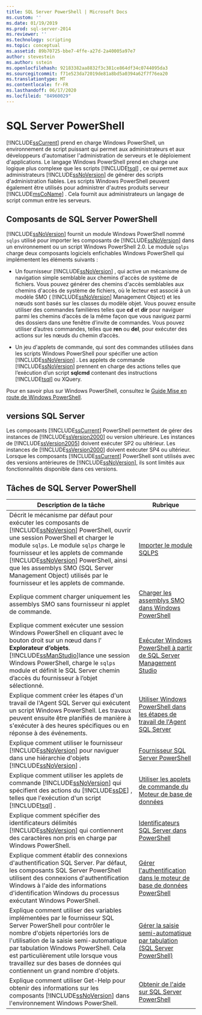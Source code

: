 ```yaml
---
title: SQL Server PowerShell | Microsoft Docs
ms.custom: ''
ms.date: 01/19/2019
ms.prod: sql-server-2014
ms.reviewer: ''
ms.technology: scripting
ms.topic: conceptual
ms.assetid: 89b70725-bbe7-4ffe-a27d-2a40005a97e7
author: stevestein
ms.author: sstein
ms.openlocfilehash: 92183382aa8832f3c381ce864df34c0744095da3
ms.sourcegitcommit: f71e523da72019de81a8bd5a0394a62f7f76ea20
ms.translationtype: MT
ms.contentlocale: fr-FR
ms.lasthandoff: 06/17/2020
ms.locfileid: "84960029"
---
```

# <a name="sql-server-powershell"></a>SQL Server PowerShell
  [!INCLUDE[ssCurrent](../includes/sscurrent-md.md)] prend en charge Windows PowerShell, un environnement de script puissant qui permet aux administrateurs et aux développeurs d'automatiser l'administration de serveurs et le déploiement d'applications. Le langage Windows PowerShell prend en charge une logique plus complexe que les scripts [!INCLUDE[tsql](../includes/tsql-md.md)] , ce qui permet aux administrateurs [!INCLUDE[ssNoVersion](../includes/ssnoversion-md.md)] de générer des scripts d'administration fiables. Les scripts Windows PowerShell peuvent également être utilisés pour administrer d'autres produits serveur [!INCLUDE[msCoName](../includes/msconame-md.md)] . Cela fournit aux administrateurs un langage de script commun entre les serveurs.  
  
## <a name="sql-server-powershell-components"></a>Composants de SQL Server PowerShell  
 [!INCLUDE[ssNoVersion](../includes/ssnoversion-md.md)] fournit un module Windows PowerShell nommé `sqlps` utilisé pour importer les composants de [!INCLUDE[ssNoVersion](../includes/ssnoversion-md.md)] dans un environnement ou un script Windows PowerShell 2.0. Le module `sqlps` charge deux composants logiciels enfichables Windows PowerShell qui implémentent les éléments suivants :  
  
-   Un fournisseur [!INCLUDE[ssNoVersion](../includes/ssnoversion-md.md)] , qui active un mécanisme de navigation simple semblable aux chemins d'accès de système de fichiers. Vous pouvez générer des chemins d'accès semblables aux chemins d'accès de système de fichiers, où le lecteur est associé à un modèle SMO ( [!INCLUDE[ssNoVersion](../includes/ssnoversion-md.md)] Management Object) et les nœuds sont basés sur les classes du modèle objet. Vous pouvez ensuite utiliser des commandes familières telles que **cd** et **dir** pour naviguer parmi les chemins d’accès de la même façon que vous naviguez parmi des dossiers dans une fenêtre d’invite de commandes. Vous pouvez utiliser d’autres commandes, telles que **ren** ou **del**, pour exécuter des actions sur les nœuds du chemin d’accès.  
  
-   Un jeu d'applets de commande, qui sont des commandes utilisées dans les scripts Windows PowerShell pour spécifier une action [!INCLUDE[ssNoVersion](../includes/ssnoversion-md.md)] . Les applets de commande [!INCLUDE[ssNoVersion](../includes/ssnoversion-md.md)] prennent en charge des actions telles que l’exécution d’un script **sqlcmd** contenant des instructions [!INCLUDE[tsql](../includes/tsql-md.md)] ou XQuery.  
  
 Pour en savoir plus sur Windows PowerShell, consultez le [Guide Mise en route de Windows PowerShell](https://msdn.microsoft.com/library/hh857337.aspx).  
  
## <a name="sql-server-versions"></a>versions SQL Server  
 Les composants [!INCLUDE[ssCurrent](../includes/sscurrent-md.md)] PowerShell permettent de gérer des instances de [!INCLUDE[ssVersion2000](../includes/ssversion2000-md.md)] ou version ultérieure. Les instances de [!INCLUDE[ssVersion2005](../includes/ssversion2005-md.md)] doivent exécuter SP2 ou ultérieur. Les instances de [!INCLUDE[ssVersion2000](../includes/ssversion2000-md.md)] doivent exécuter SP4 ou ultérieur. Lorsque les composants [!INCLUDE[ssCurrent](../includes/sscurrent-md.md)] PowerShell sont utilisés avec des versions antérieures de [!INCLUDE[ssNoVersion](../includes/ssnoversion-md.md)], ils sont limités aux fonctionnalités disponible dans ces versions.  
  
## <a name="sql-server-powershell-tasks"></a>Tâches de SQL Server PowerShell  
  
|Description de la tâche|Rubrique|  
|----------------------|-----------|  
|Décrit le mécanisme par défaut pour exécuter les composants de [!INCLUDE[ssNoVersion](../includes/ssnoversion-md.md)] PowerShell, ouvrir une session PowerShell et charger le module `sqlps`. Le module `sqlps` charge le fournisseur et les applets de commande [!INCLUDE[ssNoVersion](../includes/ssnoversion-md.md)] PowerShell, ainsi que les assemblys SMO (SQL Server Management Object) utilisés par le fournisseur et les applets de commande.|[Importer le module SQLPS](../database-engine/import-the-sqlps-module.md)|  
|Explique comment charger uniquement les assemblys SMO sans fournisseur ni applet de commande.|[Charger les assemblys SMO dans Windows PowerShell](load-the-smo-assemblies-in-windows-powershell.md)|  
|Explique comment exécuter une session Windows PowerShell en cliquant avec le bouton droit sur un nœud dans l’ **Explorateur d’objets**. [!INCLUDE[ssManStudio](../includes/ssmanstudio-md.md)]lance une session Windows PowerShell, charge le `sqlps` module et définit le SQL Server chemin d’accès du fournisseur à l’objet sélectionné.|[Exécuter Windows PowerShell à partir de SQL Server Management Studio](run-windows-powershell-from-sql-server-management-studio.md)|  
|Explique comment créer les étapes d'un travail de l'Agent SQL Server qui exécutent un script Windows PowerShell. Les travaux peuvent ensuite être planifiés de manière à s'exécuter à des heures spécifiques ou en réponse à des événements.|[Utiliser Windows PowerShell dans les étapes de travail de l'Agent SQL Server](run-windows-powershell-steps-in-sql-server-agent.md)|  
|Explique comment utiliser le fournisseur [!INCLUDE[ssNoVersion](../includes/ssnoversion-md.md)] pour naviguer dans une hiérarchie d'objets [!INCLUDE[ssNoVersion](../includes/ssnoversion-md.md)] .|[Fournisseur SQL Server PowerShell](sql-server-powershell-provider.md)|  
|Explique comment utiliser les applets de commande [!INCLUDE[ssNoVersion](../includes/ssnoversion-md.md)] qui spécifient des actions du [!INCLUDE[ssDE](../includes/ssde-md.md)] , telles que l'exécution d'un script [!INCLUDE[tsql](../includes/tsql-md.md)] .|[Utiliser les applets de commande du Moteur de base de données](../database-engine/use-the-database-engine-cmdlets.md)|  
|Explique comment spécifier des identificateurs délimités [!INCLUDE[ssNoVersion](../includes/ssnoversion-md.md)] qui contiennent des caractères non pris en charge par Windows PowerShell.|[Identificateurs SQL Server dans PowerShell](sql-server-identifiers-in-powershell.md)|  
|Explique comment établir des connexions d'authentification SQL Server. Par défaut, les composants SQL Server PowerShell utilisent des connexions d'authentification Windows à l'aide des informations d'identification Windows du processus exécutant Windows PowerShell.|[Gérer l'authentification dans le moteur de base de données PowerShell](manage-authentication-in-database-engine-powershell.md)|  
|Explique comment utiliser des variables implémentées par le fournisseur SQL Server PowerShell pour contrôler le nombre d'objets répertoriés lors de l'utilisation de la saisie semi-automatique par tabulation Windows PowerShell. Cela est particulièrement utile lorsque vous travaillez sur des bases de données qui contiennent un grand nombre d'objets.|[Gérer la saisie semi-automatique par tabulation &#40;SQL Server PowerShell&#41;](manage-tab-completion-sql-server-powershell.md)|  
|Explique comment utiliser Get-Help pour obtenir des informations sur les composants [!INCLUDE[ssNoVersion](../includes/ssnoversion-md.md)] dans l'environnement Windows PowerShell.|[Obtenir de l'aide sur SQL Server PowerShell](../database-engine/get-help-sql-server-powershell.md)|  
  
  
